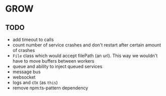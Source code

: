 # GROW

## TODO

- add timeout to calls
- count number of service crashes and don't restart after certain amount of crashes
- `File` class which would accept filePath (an url). This way we wouldn't have to move buffers between workers
- queue and ability to inject queued services
- message bus
- websocket
- logs and ctx (as `this`)
- remove npm:ts-pattern dependency
